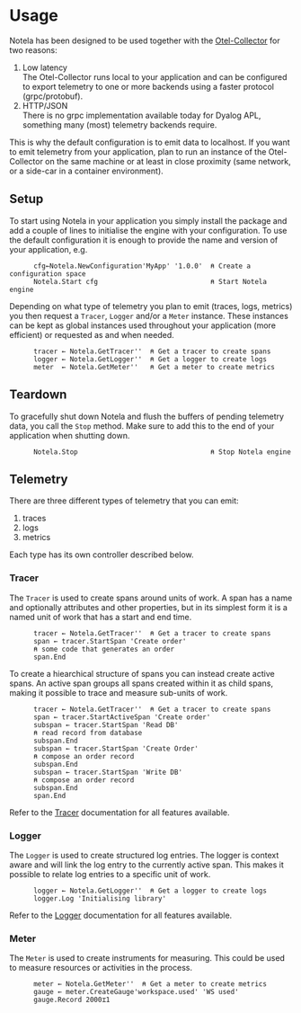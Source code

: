 # Usage

Notela has been designed to be used together with the [Otel-Collector](https://github.com/open-telemetry/opentelemetry-collector) for two reasons:

1. Low latency \
   The Otel-Collector runs local to your application and can be configured to export telemetry to one or more backends using a faster protocol (grpc/protobuf).
2. HTTP/JSON \
   There is no grpc implementation available today for Dyalog APL, something many (most) telemetry backends require.

This is why the default configuration is to emit data to localhost. If you want to emit telemetry from your application, plan to run an instance of the Otel-Collector on the same machine or at least in close proximity (same network, or a side-car in a container environment).

## Setup

To start using Notela in your application you simply install the package and add a couple of lines to initialise the engine with your configuration. To use the default configuration it is enough to provide the name and version of your application, e.g.

```apl
      cfg←Notela.NewConfiguration'MyApp' '1.0.0'  ⍝ Create a configuration space 
      Notela.Start cfg                            ⍝ Start Notela engine
```

Depending on what type of telemetry you plan to emit (traces, logs, metrics) you then request a `Tracer`, `Logger` and/or a `Meter` instance. These instances can be kept as global instances used throughout your application (more efficient) or requested as and when needed.

```apl
      tracer ← Notela.GetTracer''  ⍝ Get a tracer to create spans
      logger ← Notela.GetLogger''  ⍝ Get a logger to create logs
      meter  ← Notela.GetMeter''   ⍝ Get a meter to create metrics
```

## Teardown

To gracefully shut down Notela and flush the buffers of pending telemetry data, you call the `Stop` method. Make sure to add this to the end of your application when shutting down.

```apl
      Notela.Stop                                 ⍝ Stop Notela engine
```

## Telemetry

There are three different types of telemetry that you can emit:

1. traces
2. logs
3. metrics

Each type has its own controller described below.

### Tracer

The `Tracer` is used to create spans around units of work. A span has a name and optionally attributes and other properties, but in its simplest form it is a named unit of work that has a start and end time. 

```apl
      tracer ← Notela.GetTracer''  ⍝ Get a tracer to create spans
      span ← tracer.StartSpan 'Create order'
      ⍝ some code that generates an order
      span.End
```

To create a hiearchical structure of spans you can instead create active spans. An active span groups all spans created within it as child spans, making it possible to trace and measure sub-units of work.

```apl
      tracer ← Notela.GetTracer''  ⍝ Get a tracer to create spans
      span ← tracer.StartActiveSpan 'Create order'
      subspan ← tracer.StartSpan 'Read DB'
      ⍝ read record from database
      subspan.End
      subspan ← tracer.StartSpan 'Create Order'
      ⍝ compose an order record
      subspan.End
      subspan ← tracer.StartSpan 'Write DB'
      ⍝ compose an order record
      subspan.End
      span.End
```

Refer to the [Tracer](Tracer.md) documentation for all features available.

### Logger

The `Logger` is used to create structured log entries. The logger is context aware and will link the log entry to the currently active span. This makes it possible to relate log entries to a specific unit of work.

```apl
      logger ← Notela.GetLogger''  ⍝ Get a logger to create logs
      logger.Log 'Initialising library'
```

Refer to the [Logger](Logger.md) documentation for all features available.

### Meter

The `Meter` is used to create instruments for measuring. This could be used to measure resources or activities in the process.

```apl
      meter ← Notela.GetMeter''  ⍝ Get a meter to create metrics
      gauge ← meter.CreateGauge'workspace.used' 'WS used'
      gauge.Record 2000⌶1
```
